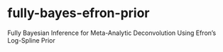 # fully-bayes-efron-prior
Fully Bayesian Inference for Meta-Analytic Deconvolution Using Efron’s Log-Spline Prior
